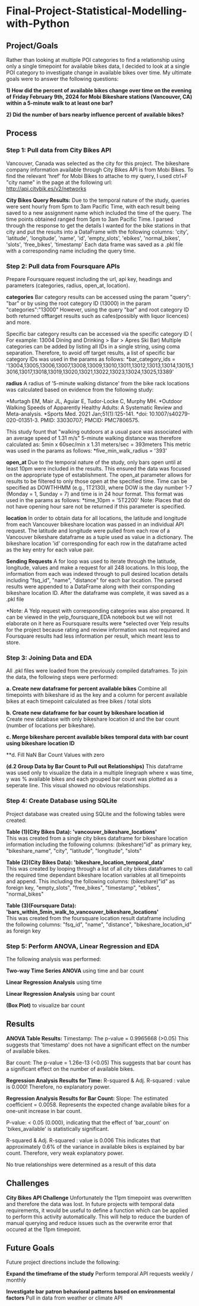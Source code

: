 # Final-Project-Statistical-Modelling-with-Python

## Project/Goals
Rather than looking at multiple POI categories to find a relationship using only a single timepoint for available bikes data, 
I decided to look at a single POI category to investigate change in available bikes over time.
My ultimate goals were to answer the following questions:

**1) How did the percent of available bikes change over time on the evening of Friday February 9th, 2024 for Mobi Bikeshare stations (Vancouver, CA) within a 5-minute walk to at least one bar?**

**2) Did the number of bars nearby influence percent of available bikes?**

## Process
### Step 1: Pull data from City Bikes API
Vancouver, Canada was selected as the city for this project.
The bikeshare company information available through City Bikes API is from Mobi Bikes.
To find the relevant 'href' for Mobi Bikes to attache to my query, I used ctrl+F "city name" in the page at the following url: http://api.citybik.es/v2/networks

**City Bikes Query Results:**
Due to the temporal nature of the study, queries were sent hourly from 5pm to 3am Pacific Time, with each result being saved to a new assignment name which included the time of the query. 
The time points obtained ranged from 5pm to 3am Pacific Time.
I parsed through the response to get the details I wanted for the bike stations in that city and put the results into a DataFrame with the following columns:
'city', 'latitude', 'longitude', 'name', 'id', 'empty_slots', 'ebikes', 'normal_bikes', 'slots', 'free_bikes', 'timestamp'
Each data frame was saved as a .pkl file with a corresponding name including the query time.

### Step 2: Pull data from Foursquare APIs
Prepare Foursquare request including the url, api key, headings and parameters (categories, radius, open_at, location).

**categories**
Bar category results can be accessed using the param "query": "bar" or by using the root category ID (13000) in the param "categories":"13000"
However, using the query "bar" and root category ID both returned offtarget results such as cafes(possibly with liquor licences) and more.

Specific bar category results can be accessed via the specific category ID ( For example: 13004 Dining and Drinking > Bar > Apres Ski Bar)
Multiple categories can be added by listing all IDs in a single string, using coma separation.
Therefore, to avoid off target results, a list of specific bar category IDs was used in the params as follows:
*bar_category_ids = '13004,13005,13006,13007,13008,13009,13010,13011,13012,13013,13014,13015,13016,13017,13018,13019,13020,13021,13022,13023,13024,13025,13389'

**radius** 
A radius of '5-minute walking distance' from the bike rack locations was calculated based on evidence from the following study:

*Murtagh EM, Mair JL, Aguiar E, Tudor-Locke C, Murphy MH. 
*Outdoor Walking Speeds of Apparently Healthy Adults: A Systematic Review and Meta-analysis.
*Sports Med. 2021 Jan;51(1):125-141. 
*doi: 10.1007/s40279-020-01351-3. PMID: 33030707; PMCID: PMC7806575.

This study fount that "walking outdoors at a usual pace was associated with an average speed of 1.31 m/s"
5-minute walking distance was therefore calculated as: 5min x 60sec/min x 1.31 meters/sec = 393meters
This metric was used in the params as follows:
*five_min_walk_radius = '393'

**open_at**
Due to the temporal nature of the study, only bars open until at least 10pm were included in the results.
This ensured the data was focused on the appropriate type of establishment. 
The open_at parameter allows for results to be filtered to only those open at the specified time.
Time can be specified as DOWTHHMM (e.g., 1T2130), where DOW is the day number 1-7 (Monday = 1, Sunday = 7) and time is in 24 hour format.
This format was used in the params as follows:
*time_10pm = '5T2200'
Note: Places that do not have opening hour sare not be returned if this parameter is specified.

**location**
In order to obtain data for all locations, the latitude and longitude from each Vancouver bikeshare location was passed in an individual API request.
The latitude and longitude were pulled from each row of a Vancouver bikeshare dataframe as a tuple used as value in a dictionary.
The bikeshare location 'id' corresponding for each row in the dataframe acted as the key entry for each value pair.

**Sending Requests**
A for loop was used to iterate through the latitude, longitude, values and make a request for all 248 locations. 
In this loop, the information from each was indexed through to pull desired location details including "fsq_id", "name", "distance" for each bar location.
The parsed results were appended to a DataFrame along with their corrsponding bikeshare location ID.
After the dataframe was complete, it was saved as a .pkl file

*Note: A Yelp request with corresponding categories was also prepared. It can be viewed in the yelp_foursquare_EDA notebook but we will not elaborate on it here as Foursquare results were *selected over Yelp results for the project because rating and review information was not required and Foursquare results had less information per result, which meant less to store. 


### Step 3: Joining Data and EDA
All .pkl files were loaded from the previously compiled dataframes.
To join the data, the following steps were performed:

**a. Create new dataframe for percent available bikes**
Combine all timepoints with bikeshare id as the key and a column for percent available bikes at each timepoint calculated as free bikes / total slots

**b. Create new dataframe for bar count by bikeshare location id** <br>
Create new database with only bikeshare location id and the bar count (number of locations per bikeshare).

**c. Merge bikeshare percent available bikes temporal data with bar count using bikeshare location ID**

**d. Fill NaN Bar Count Values with zero

**(d.2 Group Data by Bar Count to Pull out Relationships)**
This dataframe was used only to visualize the data in a multiple linegraph where x was time, y was % available bikes and each grouped bar count was plotted as a seperate line.
This visual showed no obvious relationships.

### Step 4: Create Database using SQLite
Project database was created using SQLite and the following tables were created:

**Table (1)(City Bikes Data): 'vancouver_bikeshare_locations'** <br>
This was created from a single city bikes dataframe for bikeshare location information including the following columns:
(bikeshare)"id" as primary key, "bikeshare_name", "city", "latitude", "longitude", "slots"

**Table (2)(City Bikes Data): 'bikeshare_location_temporal_data'** <br>
This was created by looping through a list of all city bikes dataframes to call the required time dependant bikeshare location variables at all timepoints and append.
This including the following columns:
(bikeshare)"id" as foreign key, "empty_slots", "free_bikes", "timestamp", "ebikes", "normal_bikes"


**Table (3)(Foursquare Data): 'bars_within_5min_walk_to_vancouver_bikeshare_locations'** <br>
This was created from the foursquare location result dataframe including the following columns:
"fsq_id", "name", "distance", "bikeshare_location_id" as foreign key

### Step 5: Perform ANOVA, Linear Regression and EDA

The following analysis was performed:

**Two-way Time Series ANOVA** 
using time and bar count

**Linear Regression Analysis** 
using time 

**Linear Regression Analysis** 
using bar count

**(Box Plot)** 
to visualize bar count

## Results
**ANOVA Table Results:**
Timestamp:
The p-value = 0.9965668 (>0.05) 
This suggests that 'timestamp' does not have a significant effect on the number of available bikes.

Bar count:
The p-value = 1.26e-13 (<0.05) 
This suggests that bar count has a significant effect on the number of available bikes.

**Regression Analysis Results for Time:**
R-squared & Adj. R-squared : value is 0.000!
Therefore, no explanatory power.

**Regression Analysis Results for Bar Count:**
Slope: The estimated coefficient = 0.0058. 
Represents the expected change available bikes for a one-unit increase in bar count.

P-value: < 0.05 (0.000), indicating that the effect of 'bar_count' on 'bikes_available' is statistically significant.

R-squared & Adj. R-squared : value is 0.006
This indicates that approximately 0.6% of the variance in available bikes is explained by bar count. 
Therefore, very weak explanatory power.


No true relationships were determined as a result of this data

## Challenges 
**City Bikes API Challenge**
Unfortunately the 11pm timepoint was overwritten and therefore the data was lost.
In future projects with temporal data requirements, it would be useful to define a function which can be applied to perform this activity automatically.
This will help to reduce the burden of manual querying and reduce issues such as the overwrite error that occured at the 11pm timepoint.

## Future Goals
Future project directions include the following:

**Expand the timeframe of the study**
Perform temporal API requests weekly / monthly

**Investigate bar patron behavioral patterns  based on environmental factors**
Pull in data from weather or climate API 